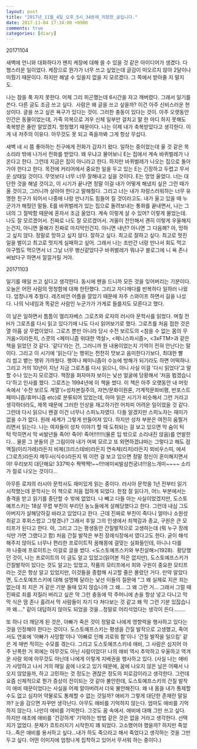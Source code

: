 ```yaml
---
layout: post
title: "2017년_11월_4일_오후_5시_34분에_저장한_글입니다."
date: 2017-11-04 17:34:00 +0900
comments: true 
categories: [diary] 
---
```

20171104

새벽에 언니와 대화하다가 왠지 케장에 대해 쓸 수 있을 것 같은 아이디어가 생겼다. 다행스러운 일이었다. 케장으로 뭔가가 너무 쓰고 싶었는데 글감이 떠오르지 않아 2달이나 미뤘기 때문이다. 하지만 해낼 수 있을지 없을 지 모르겠다. 그 쪽에서 받아줄 지 말지도. 

나는 잠을 푹 자지 못한다. 어제 그리 피곤했는데 6시간을 자고 깨버렸다. 그래서 일기를 쓴다. 다른 글도 조금 쓰고 싶다. 
사람은 왜 글을 쓰고 싶을까? 이건 아주 신비스러운 현상이다. 글을 쓰고 싶은 욕구가 있다는 것이. 그러한 충동이 있다는 것이. 아주 오랫동안 인간은 동물이었는데, 가죽 의복으로 겨우 신체 일부만 걸치고 말 한 마디 하지 못해도 축복받은 줄만 알았겠지. 멍청했기 때문이다. 나는 이제 내가 축복받았다고 생각한다. 이게 내 저주의 이유다. 아무것도 못 되고 죽을까봐 그게 항상 무섭다. 

새벽 네 시 쯤 좋아하는 친구에게 전화가 갑자기 왔다. 일하는 중이었는데 울 것 같은 목소리라 밖에 나가서 전화를 받았다. 왜 우냐고 물어보니 E는 집에서 계속 바퀴벌레가 나온다고 한다. 그런데 지금은 집이 아니라고 한다. 하지만 바퀴벌레가 나오는 집으로 돌아가야 한다고 한다. 목전에 커리어에서 중요한 일을 두고 있는 E는 긴장하고 두렵고 무서운 상태일 것이다. 무엇보다 너무 너무 잘해내고 싶을 것이다. E는 엉엉 울었다. 너는 대단한 것을 해낼 것이고, 이 시기가 끝나면 정말 이걸 내가 어떻게 해냈지 싶은 그런 때가 올 것이고, 그러니까 살아야 한다고 말해줬다. 그리고 너는 내가 자랑스러워하는 너무 유명한 친구가 되어서 나중에 나랑 만나기도 힘들어 질 것이라고도. 내가 울고 있을 때 누군가가 해줬던 말들. E를 바퀴벌레가 있는 집으로 돌려보내는 통화를 끝내면서, 나는 그녀의 그 절박함 때문에 혼자서 조금 울었다. 계속 이렇게 살 수 있어? 이렇게 물었는데. 나도 잘 모르겠어서. 진짜로 나도 잘 모르겠어서. 겨울이 잔인해서 괜히 이렇게 우울해지는건지, 아니면 올해가 진짜로 마지막인건지. 아니면 내년? 아니면 그 다음해? 아, 망하고 싶지 않다. 정말로 망하고 싶지 않다. 잘하고 싶다. 최고로 잘하고 싶다. 최고로 멋진 일을 벌이고 최고로 멋지게 실패하고 싶어. 그래서 나는 조만간 너랑 만나서 회도 먹고 아구찜도 먹으면서 너 그날 너무 병신같았다구 바퀴벌레가 뭐냐구 블로그에 니 욕 존나 써놨다구 하면서 낄낄거릴 거야. 




20171103

일기를 매일 쓰고 싶다고 생각한다. 동시에 펜을 드니까 모든 것을 잊어버리는 기분이다. 오늘은 어떤 사람의 멍청함에 대해 한탄했다. 그리고 자다깨다를 반복하다 일하러 나왔다. 엄청나게 추웠다. 레즈비언 어플을 깔았기 때문에 자주 스와이프 하면서 길을 나섰다. 나의 닉네임과 똑같은 사람인 누군가가 가게로 들를지도 모른다고 했다. 

이 날은 일하면서 틈틈이 엘리자베스 그로츠와 로쟈의 러시아 문학사를 읽었다. 며칠 전 H가 그로츠를 다시 읽고 있다기에 나도 다시 읽어보기로 했다. 그로츠를 처음 접한 것은 열 아홉 살 무렵이었다. 그로츠 뿐만 아니라 당시 수전 보르도의 <참을 수 없는 몸의 무거움>이라든지, 스콧의 <페미니즘 위대한 역설>, <페니스파시즘>, <3xFTM>과 같은 책을 읽었던 것 같다. '같다'라는 건, 그러니까 뭔 내용이었는지 기억이 전혀 안난다는 말이다. 그리고 이 시기에 '읽는다'는 행위는 천천히 맛보고 음미한다기보다, 최대한 빨리 씹고 뱉는 행위 가까웠다. 행여나 페미니즘이 수능에 방해가 되기라도 하면 어떡하나. 그리고 거의 10년이 지난 지금 그로츠를 다시 읽으니, 아니 사실 이걸 '다시 읽었다'고 말할 수나 있는지 모르겠다. 책장을 펴자마자 보이는 낯선 얼굴에 당황해서 '처음 뵙겠습니다'하고 인사를 했다. 그로츠는 1994년에 이 책을 썼다. 이 책은 아주 오랫동안 내 머릿 속에서 '수잔 보르도 계열'(=성차본질주의, 자연/문화이원론, 기계적문화비평, 반포스트페미니즘/휴머니즘 etc)로 분류되어 있었는데, 아마 읽은 시기가 비슷해서 그런 거라고 생각하더라도, 제목 때문에 그러한 인상을 재고하기란 어차피 어려운 일이었을 것 같다. 그런데 다시 읽으니 왠걸 이건 너무나 스피노자였다. 다들 알겠지만 스피노자는 재미가 없을 수가 없다. 원래 세계가 그렇게 만들어져 있다. 하지만 성차 부분은 여전히 움찔거리면서 읽는다. 나는 여자들이 성차 이야기 할 때 도취되는 걸 보고 있으면 막 숨이 턱턱 막히면서 막 씨발년들 죽어! 죽어! 죽어!!!!!!!(물론 입 밖으로 소리내진 않음)를 연발한다... 물론 그 분들의 큰 그림이야 내가 어찌 모르고 또 외면하겠냐마는 그렇다고 해도 점액질(이리가레)라든지 비체(크리스테바)라든지 연속체(리치)라든지 뫼비우스띠, 에셔(그로츠)라든지 메두사(식수)라든지 뭐 이런 걸 보고 있으면 정말 정신이 혼미해지면서 야! 우리보지 대단해요! 337박수 짝짝짝!~~!!!!애미씨발삼천궁녀!!!응느개미~~~~ 소리가 절로 나오는 것이다...

아무튼 로쟈의 러시아 문학사도 재미있게 읽는 중이다. 러시아 문학을 1년 전부터 읽기 시작했는데 문학사는 이 책으로 처음 접하게 되었다. 한참 잘 읽다가, 어느 부분에서는 충격을 받고 읽기를 중단할 수 밖에 없었다. 나 빼고 다들 아는 사실이었겠지만, 도스토예프스키는 18살 무렵 부친이 부리던 농노들에게 살해당했다고 한다. 그런데 내심 그도 아버지가 살해당하길 바라고 있었다고 한다. 근데 진짜로 부친이 죽다니 얼마나 소원성취같고 후회스럽고 그렇겠나? 그래서 후일 그의 인생에서 죄책감과 종교, 구원은 큰 모티프가 된다고 한다. 아, 그리고 그는 평생동안 간질발작으로 고생하는데 (뭐 누구 장례식만 가면 그랬다고 함) 처음 간질 발작은 부친 장례식장에서 였다고도 한다. 굳이 해석해주지 않아도 너무나 편리한 프로이트적 꿈해몽에 걸맞는 실화들인데, 아니나 다를까 나중에 프로이트는 이걸로 글을 썼다. <도스토예프스키와 부친살해>(1928). 
황당했던 것이, 나는 프로이트의 이 글도 알고 있었고(읽어본 적은 없지만), 도스토예프스키가 간질발작이 있다는 것도 알고는 있었고, 작품의 모티프에서 죄와 구원이 중요한 모티프라는 것은 항상 알고 있었지만, 이것들을 종합해 사고할 줄은 몰랐던 거다. 만약 알았다면, 도스토예프스키에 대해 설명해 달라는 낯선 이들의 질문에 "그 왜 실제로 지은 죄는 없는데 죄 지은 거 같은 기분 들때 있지 않습니까 그 왜... 그 왜 그런 거... 그래서 그럴 때 진짜로 죄를 저질러 버리고 싶은 막 그런 충동에 막 주머니에 손을 항상 넣고 다니고 막 막 식은 땀 존나 흘려서 막 사람들이 자기 다 쳐다보는 것 같고 왜 막 그런 기분 있잖습니까 왜...." 같이 대답하지 않아도 되었을 것을...정말로 어리석었다는 생각이 든다........ 

또 하나 더 깨닫게 된 것은, 아빠가 죽은 것이 정말로 나에게 영향력을 행사하고 있다는 것을 인정해야 한다는 것이다. 도스토예프스키는 평생을 간질 발작으로 고생했고, 죽어서도 연표에 '아빠가 사망함'이나 '아빠로 인해 괴로워 함'이나 '간질 발작을 일으킴' 같은 게 매번 적히는 수모를 겪는다. 그리고 도스토예프스키네 애비, 그 사람은 심지어 아주 난폭한 거 외에는 아무것도 아닌 사람이었다! 나의 애비 역시 추악하고 우울하고 역겨운 사람 외에 아무것도 아닌데 나에게 이렇게 지배권을 행사하고 있다. (사실 나는 애비가 사망하고 나서 거의 매일 꿈에 나오고 있기 때문에, 꿈에 나오지 않은 날은 어째서 나오지 않았을까, 하고 고민하는 것 정도는 괜찮은 정도의 피로감이라고 생각한다. 그런데 요즘 신체적으로 뭔가 증상이 전이되는 것 같아 불안한데, 도스토예프스키의 간질 발작이 애비 때문이었다는 사실을 어제 알아버려서 더욱 불안해진다. 왜 내 몸을 내가 통제할 수도 없고 심지어 약물로도 통제할 수 없는 것일까? 애비가 그렇게 대단한 존재란 말일까? 눈을 감으면 자꾸만 생각난다. 아무도 애비를 기억하지 않는다. 엄마도 애비를 기억하지 않는다. 나만이 애비를 기억한다. 그것도 꿈 속에서. 애비에 대해 그만 쓰고 싶다. 하지만 애초에 애비를 '건강하게' 기억하는 방법 같은 것은 없을 거라고 생각한다. 선택지가 없었다. 문체가 흐트러지기 시작한지 꽤 되었다. 고소했어야 했을까? 하지만 죽었다...죽은 애비를 용서하고 싶다...내가 하도 죽으라고 해서 죽었다고 생각하는 것을 그만 두고 싶다. 어떤 이미지에 엄청나게 집착하고 있어서 무서워 하는 중이다.)
